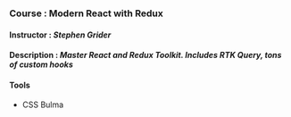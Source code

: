 ### Course : Modern React with Redux
#### Instructor : **_Stephen Grider_**
#### Description : **_Master React and Redux Toolkit. Includes RTK Query, tons of custom hooks_**
#### Tools
- CSS Bulma
